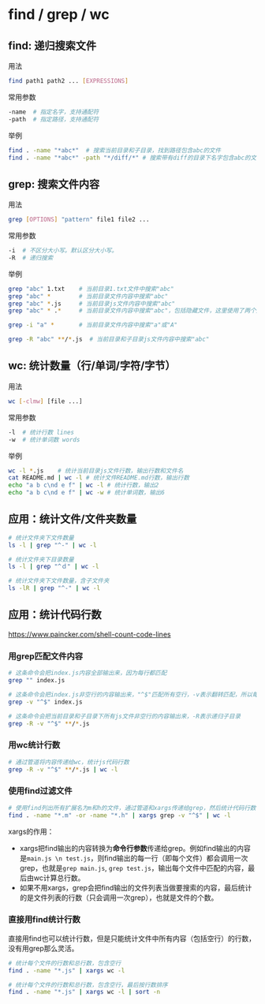# find / grep / wc



## find: 递归搜索文件

用法

```bash
find path1 path2 ... [EXPRESSIONS]
```

常用参数

```bash
-name  # 指定名字，支持通配符
-path  # 指定路径，支持通配符
```

举例

```bash
find . -name "*abc*"  # 搜索当前目录和子目录，找到路径包含abc的文件
find . -name "*abc*" -path "*/diff/*" # 搜索带有diff的目录下名字包含abc的文件
```



## grep: 搜索文件内容

用法

```bash
grep [OPTIONS] "pattern" file1 file2 ...
```

常用参数

```bash
-i  # 不区分大小写。默认区分大小写。
-R  # 递归搜索
```

举例

```bash
grep "abc" 1.txt    # 当前目录1.txt文件中搜索"abc"
grep "abc" *        # 当前目录文件内容中搜索"abc"
grep "abc" *.js     # 当前目录js文件内容中搜索"abc"
grep "abc" * .*     # 当前目录文件内容中搜索"abc"，包括隐藏文件，这里使用了两个通配符

grep -i "a" *       # 当前目录文件内容中搜索"a"或"A"

grep -R "abc" **/*.js  # 当前目录和子目录js文件内容中搜索"abc"
```



## wc: 统计数量（行/单词/字符/字节）

用法

```bash
wc [-clmw] [file ...]
```

常用参数

```bash
-l  # 统计行数 lines
-w  # 统计单词数 words
```

举例

```bash
wc -l *.js    # 统计当前目录js文件行数，输出行数和文件名
cat README.md | wc -l # 统计文件README.md行数，输出行数
echo "a b c\nd e f" | wc -l # 统计行数，输出2
echo "a b c\nd e f" | wc -w # 统计单词数，输出6
```



## 应用：统计文件/文件夹数量

```bash
# 统计文件夹下文件数量
ls -l | grep "^-" | wc -l

# 统计文件夹下目录数量
ls -l | grep "^ｄ" | wc -l

# 统计文件夹下文件数量，含子文件夹
ls -lR | grep "^-" | wc -l
```



## 应用：统计代码行数

https://www.paincker.com/shell-count-code-lines

### 用grep匹配文件内容

```bash
# 这条命令会把index.js内容全部输出来，因为每行都匹配
grep "" index.js

# 这条命令会把index.js非空行的内容输出来，"^$"匹配所有空行，-v表示翻转匹配，所以每个非空行被匹配并输出
grep -v "^$" index.js

# 这条命令会把当前目录和子目录下所有js文件非空行的内容输出来，-R表示递归子目录
grep -R -v "^$" **/*.js
```

### 用wc统计行数

```bash
# 通过管道将内容传递给wc，统计js代码行数
grep -R -v "^$" **/*.js | wc -l
```

### 使用find过滤文件

```bash
# 使用find列出所有扩展名为m和h的文件，通过管道和xargs传递给grep，然后统计代码行数
find . -name "*.m" -or -name "*.h" | xargs grep -v "^$" | wc -l
```

xargs的作用：

- xargs把find输出的内容转换为**命令行参数**传递给grep。例如find输出的内容是`main.js \n test.js`，则find输出的每一行（即每个文件）都会调用一次grep，也就是`grep main.js`, `grep test.js`，输出每个文件中匹配的内容，最后由wc计算总行数。
- 如果不用xargs，grep会把find输出的文件列表当做要搜索的内容，最后统计的是文件列表的行数（只会调用一次grep），也就是文件的个数。

### 直接用find统计行数

直接用find也可以统计行数，但是只能统计文件中所有内容（包括空行）的行数，没有用grep那么灵活。

```bash
# 统计每个文件的行数和总行数，包含空行
find . -name "*.js" | xargs wc -l

# 统计每个文件的行数和总行数，包含空行，最后按行数排序
find . -name "*.js" | xargs wc -l | sort -n
```
